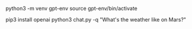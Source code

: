python3 -m venv gpt-env
source gpt-env/bin/activate

pip3 install openai
python3 chat.py -q "What's the weather like on Mars?"